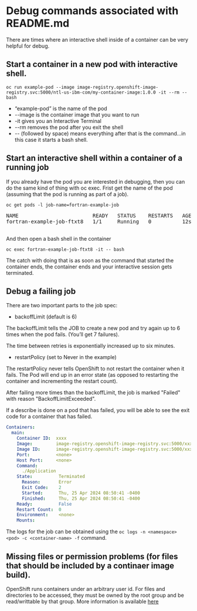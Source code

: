# Debug commands associated with README.md
There are times where an interactive shell inside of a container can be very helpful for debug.

## Start a container in a new pod with interactive shell.
```shell
oc run example-pod --image image-registry.openshift-image-registry.svc:5000/ntl-us-ibm-com/my-container-image:1.0.0 -it --rm -- bash
```

- “example-pod” is the name of the pod
- --image is the container image that you want to run
- -it gives you an Interactive Terminal
- --rm removes the pod after you exit the shell
- -- (followed by space) means everything after that is the command…in this case it starts a bash shell.


## Start an interactive shell within a container of a running job
If you already have the pod you are interested in debugging, then you can do the same kind of thing with oc exec.
Frist get the name of the pod (assuming that the pod is running as part of a job).

```
oc get pods -l job-name=fortran-example-job
```

 <PRE>
NAME                        READY   STATUS    RESTARTS   AGE
fortran-example-job-ftxt8   1/1     Running   0          12s
 </PRE>

And then open a bash shell in the container

```
oc exec fortran-example-job-ftxt8 -it -- bash
```
 
The catch with doing that is as soon as the command that started the container ends, the container ends and your interactive session gets terminated.

## Debug a failing job
There are two important parts to the job spec:
* backoffLimit  (default is 6)

The backoffLimit tells the JOB to create a new pod and try again up to 6 times when the pod fails. (You’ll get 7 failures).  

The time between retries is exponentially increased up to six minutes.

* restartPolicy (set to Never in the example)

The restartPolicy never tells OpenShift to not restart the container when it fails.  The Pod will end up in an error state (as opposed to restarting the container and incrementing the restart count).

After failing more times than the backoffLimit, the job is marked "Failed" with reason "BackoffLimitExceeded".

If a describe is done on a pod that has failed, you will be able to see the exit code for a container that has failed.

```yaml
Containers:
  main:
    Container ID:  xxxx
    Image:         image-registry.openshift-image-registry.svc:5000/xxxx
    Image ID:      image-registry.openshift-image-registry.svc:5000/xxxx
    Port:          <none>
    Host Port:     <none>
    Command:
      ./Application
    State:          Terminated
      Reason:       Error
      Exit Code:    2
      Started:      Thu, 25 Apr 2024 08:50:41 -0400
      Finished:     Thu, 25 Apr 2024 08:50:41 -0400
    Ready:          False
    Restart Count:  0
    Environment:    <none>
    Mounts:
```

The logs for the job can be obtained using the `oc logs -n <namespace> <pod> -c <container-name> -f` command.

## Missing files or permission problems (for files that should be included by a continaer image build).
OpenShift runs containers under an arbitrary user id.  For files and directories to be accessed, they must be owned by the root group and be read/writtable by that group.  More information is available [here](https://docs.openshift.com/container-platform/4.12/openshift_images/create-images.html#use-uid_create-images)

